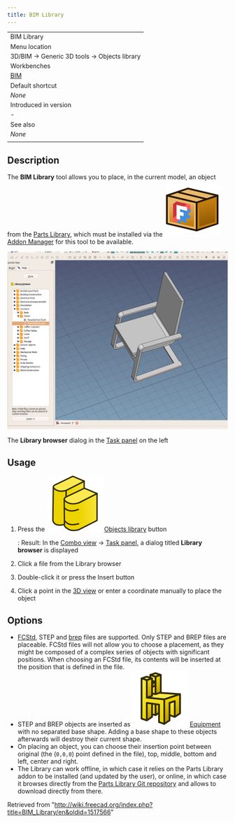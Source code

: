 ```yaml
---
title: BIM Library
---
```


|                                             |
| ------------------------------------------- |
| BIM Library                                 |
| Menu location                               |
| 3D/BIM → Generic 3D tools → Objects library |
| Workbenches                                 |
| [BIM](/BIM_Workbench "BIM Workbench")       |
| Default shortcut                            |
| _None_                                      |
| Introduced in version                       |
| -                                           |
| See also                                    |
| _None_                                      |
|                                             |

## Description

The **BIM Library** tool allows you to place, in the current model, an object from the [Parts Library](/Parts_Library_Workbench "Parts Library Workbench"), which must be installed via the ![](/src/assets/images/Std_AddonMgr.svg) [Addon Manager](/Std_AddonMgr "Std AddonMgr") for this tool to be available.

![](/src/assets/images/BIM_Library_screenshot.png)

The **Library browser** dialog in the [Task panel](/Task_panel "Task panel") on the left

## Usage

1. Press the ![](/src/assets/images/BIM_Library.svg) [Objects library](/BIM_Library "BIM Library") button

   : Result: In the [Combo view](/Combo_view "Combo view") → [Task panel](/Task_panel "Task panel"), a dialog titled **Library browser** is displayed

2. Click a file from the Library browser
3. Double-click it or press the Insert button
4. Click a point in the [3D view](/3D_view "3D view") or enter a coordinate manually to place the object

## Options

- [FCStd](/File_Format_FCStd "File Format FCStd"), STEP and [brep](/File_Format_FCStd#*.brep "File Format FCStd") files are supported. Only STEP and BREP files are placeable. FCStd files will not allow you to choose a placement, as they might be composed of a complex series of objects with significant positions. When choosing an FCStd file, its contents will be inserted at the position that is defined in the file.
- STEP and BREP objects are inserted as ![](/src/assets/images/Arch_Equipment.svg) [Equipment](/Arch_Equipment "Arch Equipment") with no separated base shape. Adding a base shape to these objects afterwards will destroy their current shape.
- On placing an object, you can choose their insertion point between original (the (`0,0,0`) point defined in the file), top, middle, bottom and left, center and right.
- The Library can work offline, in which case it relies on the Parts Library addon to be installed (and updated by the user), or online, in which case it browses directly from the [Parts Library Git repository](https://github.com/FreeCAD/FreeCAD-library) and allows to download directly from there.

Retrieved from "<http://wiki.freecad.org/index.php?title=BIM_Library/en&oldid=1517566>"
